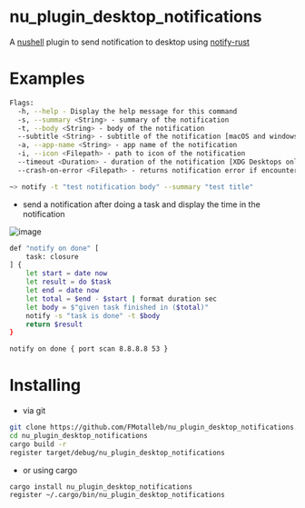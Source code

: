 # nu_plugin_desktop_notifications

A [nushell](https://www.nushell.sh/)  plugin to send notification to desktop using [notify-rust](https://github.com/hoodie/notify-rust)

# Examples

```bash
Flags:
  -h, --help - Display the help message for this command
  -s, --summary <String> - summary of the notification
  -t, --body <String> - body of the notification
  --subtitle <String> - subtitle of the notification [macOS and windows only]
  -a, --app-name <String> - app name of the notification
  -i, --icon <Filepath> - path to icon of the notification
  --timeout <Duration> - duration of the notification [XDG Desktops only] (defaults to system default)
  --crash-on-error <Filepath> - returns notification error if encountered
```

```bash
~> notify -t "test notification body" --summary "test title"
```

* send a notification after doing a task and display the time in the notification
  
![image](https://github.com/FMotalleb/nu_plugin_desktop_notifications/assets/30149519/a4fbc2a9-6537-4d18-8d98-e55ebcd6b0bd)

```bash
def "notify on done" [
    task: closure
] {
    let start = date now
    let result = do $task
    let end = date now
    let total = $end - $start | format duration sec
    let body = $"given task finished in ($total)"
    notify -s "task is done" -t $body
    return $result
}

notify on done { port scan 8.8.8.8 53 }
```

# Installing

* via git

```bash
git clone https://github.com/FMotalleb/nu_plugin_desktop_notifications.git
cd nu_plugin_desktop_notifications
cargo build -r
register target/debug/nu_plugin_desktop_notifications 
```

* or using cargo

```bash
cargo install nu_plugin_desktop_notifications
register ~/.cargo/bin/nu_plugin_desktop_notifications
```
